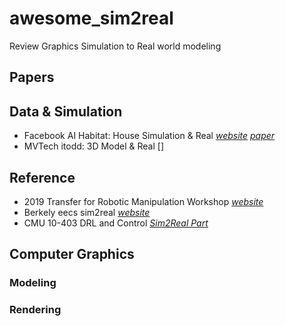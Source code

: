 # awesome_sim2real
Review Graphics Simulation to Real world modeling

## Papers



## Data & Simulation

- Facebook AI Habitat: House Simulation & Real [*website*](https://aihabitat.org/) [*paper*](https://arxiv.org/abs/1904.01201)
- MVTech itodd: 3D Model & Real []

## Reference

- 2019 Transfer for Robotic Manipulation Workshop [*website*](https://sim2real.github.io/)
- Berkely eecs sim2real [*website*](https://people.eecs.berkeley.edu/~pabbeel/publications-sim2real.html)
- CMU 10-403 DRL and Control [*Sim2Real Part*](https://www.andrew.cmu.edu/course/10-403/slides/S19sim2real.pdf)

## Computer Graphics

### Modeling

### Rendering